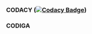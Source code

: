  ### CODACY ([![Codacy Badge](https://app.codacy.com/project/badge/Grade/6730c777ba5b4d9aa41e1721371f1820)](https://www.codacy.com/gh/Ajithmathiyalagan/M3_Wipercontrolsystem/dashboard?utm_source=github.com&amp;utm_medium=referral&amp;utm_content=Ajithmathiyalagan/M3_Wipercontrolsystem&amp;utm_campaign=Badge_Grade))
### CODIGA
